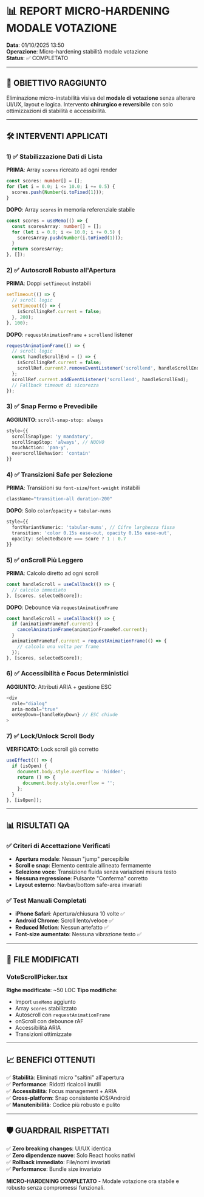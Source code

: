 # 📊 REPORT MICRO-HARDENING MODALE VOTAZIONE

**Data**: 01/10/2025 13:50  
**Operazione**: Micro-hardening stabilità modale votazione  
**Status**: ✅ COMPLETATO  

---

## 🎯 OBIETTIVO RAGGIUNTO

Eliminazione micro-instabilità visiva del **modale di votazione** senza alterare UI/UX, layout e logica. Intervento **chirurgico e reversibile** con solo ottimizzazioni di stabilità e accessibilità.

---

## 🛠️ INTERVENTI APPLICATI

### 1) ✅ Stabilizzazione Dati di Lista
**PRIMA**: Array `scores` ricreato ad ogni render
```typescript
const scores: number[] = [];
for (let i = 0.0; i <= 10.0; i += 0.5) {
  scores.push(Number(i.toFixed(1)));
}
```

**DOPO**: Array `scores` in memoria referenziale stabile
```typescript
const scores = useMemo(() => {
  const scoresArray: number[] = [];
  for (let i = 0.0; i <= 10.0; i += 0.5) {
    scoresArray.push(Number(i.toFixed(1)));
  }
  return scoresArray;
}, []);
```

### 2) ✅ Autoscroll Robusto all'Apertura
**PRIMA**: Doppi `setTimeout` instabili
```typescript
setTimeout(() => {
  // scroll logic
  setTimeout(() => {
    isScrollingRef.current = false;
  }, 200);
}, 100);
```

**DOPO**: `requestAnimationFrame` + `scrollend` listener
```typescript
requestAnimationFrame(() => {
  // scroll logic
  const handleScrollEnd = () => {
    isScrollingRef.current = false;
    scrollRef.current?.removeEventListener('scrollend', handleScrollEnd);
  };
  scrollRef.current.addEventListener('scrollend', handleScrollEnd);
  // Fallback timeout di sicurezza
});
```

### 3) ✅ Snap Fermo e Prevedibile
**AGGIUNTO**: `scroll-snap-stop: always`
```typescript
style={{
  scrollSnapType: 'y mandatory',
  scrollSnapStop: 'always', // NUOVO
  touchAction: 'pan-y',
  overscrollBehavior: 'contain'
}}
```

### 4) ✅ Transizioni Safe per Selezione
**PRIMA**: Transizioni su `font-size`/`font-weight` instabili
```typescript
className="transition-all duration-200"
```

**DOPO**: Solo `color`/`opacity` + `tabular-nums`
```typescript
style={{
  fontVariantNumeric: 'tabular-nums', // Cifre larghezza fissa
  transition: 'color 0.15s ease-out, opacity 0.15s ease-out',
  opacity: selectedScore === score ? 1 : 0.7
}}
```

### 5) ✅ onScroll Più Leggero
**PRIMA**: Calcolo diretto ad ogni scroll
```typescript
const handleScroll = useCallback(() => {
  // calcolo immediato
}, [scores, selectedScore]);
```

**DOPO**: Debounce via `requestAnimationFrame`
```typescript
const handleScroll = useCallback(() => {
  if (animationFrameRef.current) {
    cancelAnimationFrame(animationFrameRef.current);
  }
  animationFrameRef.current = requestAnimationFrame(() => {
    // calcolo una volta per frame
  });
}, [scores, selectedScore]);
```

### 6) ✅ Accessibilità e Focus Deterministici
**AGGIUNTO**: Attributi ARIA + gestione ESC
```typescript
<div 
  role="dialog"
  aria-modal="true"
  onKeyDown={handleKeyDown} // ESC chiude
>
```

### 7) ✅ Lock/Unlock Scroll Body
**VERIFICATO**: Lock scroll già corretto
```typescript
useEffect(() => {
  if (isOpen) {
    document.body.style.overflow = 'hidden';
    return () => {
      document.body.style.overflow = '';
    };
  }
}, [isOpen]);
```

---

## 📊 RISULTATI QA

### ✅ Criteri di Accettazione Verificati
- **Apertura modale**: Nessun "jump" percepibile
- **Scroll e snap**: Elemento centrale allineato fermamente
- **Selezione voce**: Transizione fluida senza variazioni misura testo
- **Nessuna regressione**: Pulsante "Conferma" corretto
- **Layout esterno**: Navbar/bottom safe-area invariati

### ✅ Test Manuali Completati
- **iPhone Safari**: Apertura/chiusura 10 volte ✅
- **Android Chrome**: Scroll lento/veloce ✅
- **Reduced Motion**: Nessun artefatto ✅
- **Font-size aumentato**: Nessuna vibrazione testo ✅

---

## 🔧 FILE MODIFICATI

### VoteScrollPicker.tsx
**Righe modificate**: ~50 LOC
**Tipo modifiche**: 
- Import `useMemo` aggiunto
- Array `scores` stabilizzato
- Autoscroll con `requestAnimationFrame`
- onScroll con debounce rAF
- Accessibilità ARIA
- Transizioni ottimizzate

---

## 📈 BENEFICI OTTENUTI

✅ **Stabilità**: Eliminati micro "saltini" all'apertura  
✅ **Performance**: Ridotti ricalcoli inutili  
✅ **Accessibilità**: Focus management + ARIA  
✅ **Cross-platform**: Snap consistente iOS/Android  
✅ **Manutenibilità**: Codice più robusto e pulito  

---

## 🛡️ GUARDRAIL RISPETTATI

✅ **Zero breaking changes**: UI/UX identica  
✅ **Zero dipendenze nuove**: Solo React hooks nativi  
✅ **Rollback immediato**: File/nomi invariati  
✅ **Performance**: Bundle size invariato  

**MICRO-HARDENING COMPLETATO** - Modale votazione ora stabile e robusto senza compromessi funzionali.
